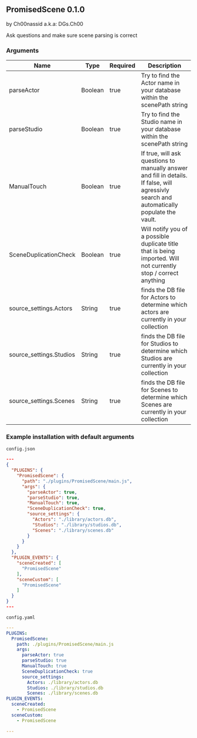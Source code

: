 ## PromisedScene 0.1.0

by Ch00nassid a.k.a: DGs.Ch00

Ask questions and make sure scene parsing is correct

### Arguments

| Name                    | Type    | Required | Description                                                                                                                                 |
| ----------------------- | ------- | -------- | ------------------------------------------------------------------------------------------------------------------------------------------- |
| parseActor              | Boolean | true     | Try to find the Actor name in your database within the scenePath string                                                                     |
| parseStudio             | Boolean | true     | Try to find the Studio name in your database within the scenePath string                                                                    |
| ManualTouch             | Boolean | true     | If true, will ask questions to manually answer and fill in details.  If false, will agressivly search and automatically populate the vault. |
| SceneDuplicationCheck   | Boolean | true     | Will notify you of a possible duplicate title that is being imported.  Will not currently stop / correct anything                           |
| source_settings.Actors  | String  | true     | finds the DB file for Actors to determine which actors are currently in your collection                                                     |
| source_settings.Studios | String  | true     | finds the DB file for Studios to determine which Studios are currently in your collection                                                   |
| source_settings.Scenes  | String  | true     | finds the DB file for Scenes to determine which Scenes are currently in your collection                                                     |

### Example installation with default arguments

`config.json`
```json
---
{
  "PLUGINS": {
    "PromisedScene": {
      "path": "./plugins/PromisedScene/main.js",
      "args": {
        "parseActor": true,
        "parseStudio": true,
        "ManualTouch": true,
        "SceneDuplicationCheck": true,
        "source_settings": {
          "Actors": "./library/actors.db",
          "Studios": "./library/studios.db",
          "Scenes": "./library/scenes.db"
        }
      }
    }
  },
  "PLUGIN_EVENTS": {
    "sceneCreated": [
      "PromisedScene"
    ],
    "sceneCustom": [
      "PromisedScene"
    ]
  }
}
---
```

`config.yaml`
```yaml
---
PLUGINS:
  PromisedScene:
    path: ./plugins/PromisedScene/main.js
    args:
      parseActor: true
      parseStudio: true
      ManualTouch: true
      SceneDuplicationCheck: true
      source_settings:
        Actors: ./library/actors.db
        Studios: ./library/studios.db
        Scenes: ./library/scenes.db
PLUGIN_EVENTS:
  sceneCreated:
    - PromisedScene
  sceneCustom:
    - PromisedScene

---
```
